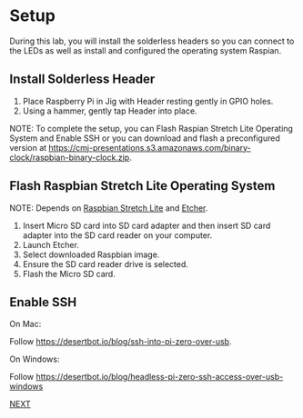 # Setup

During this lab, you will install the solderless headers so you can connect to the LEDs as well as install and configured the operating system Raspian.

## Install Solderless Header

1. Place Raspberry Pi in Jig with Header resting gently in GPIO holes.
1. Using a hammer, gently tap Header into place.

NOTE: To complete the setup, you can Flash Raspian Stretch Lite Operating System and Enable SSH or you can download and flash a preconfigured version at https://cmj-presentations.s3.amazonaws.com/binary-clock/raspbian-binary-clock.zip.

## Flash Raspbian Stretch Lite Operating System

NOTE: Depends on [Raspbian Stretch Lite](http://director.downloads.raspberrypi.org/raspbian_lite/images/raspbian_lite-2018-06-29/2018-06-27-raspbian-stretch-lite.zip) and [Etcher](https://etcher.io).

1. Insert Micro SD card into SD card adapter and then insert SD card adapter into the SD card reader on your computer.
1. Launch Etcher.
1. Select downloaded Raspbian image.
1. Ensure the SD card reader drive is selected.
1. Flash the Micro SD card.

## Enable SSH

On Mac:

Follow https://desertbot.io/blog/ssh-into-pi-zero-over-usb.

On Windows:

Follow https://desertbot.io/blog/headless-pi-zero-ssh-access-over-usb-windows

[NEXT](config.md)